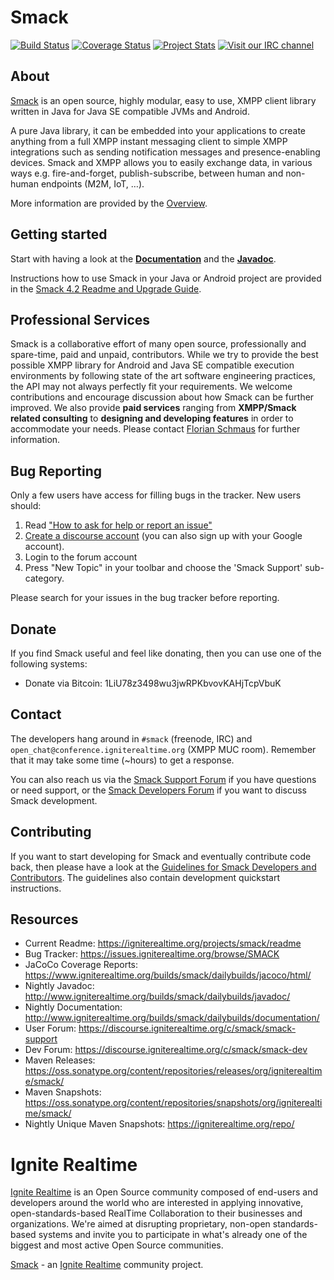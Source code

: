 Smack
=====

[![Build Status](https://travis-ci.org/igniterealtime/Smack.svg?branch=master)](https://travis-ci.org/igniterealtime/Smack)  [![Coverage Status](https://coveralls.io/repos/igniterealtime/Smack/badge.svg)](https://coveralls.io/r/igniterealtime/Smack)  [![Project Stats](https://www.openhub.net/p/smack/widgets/project_thin_badge.gif)](https://www.openhub.net/p/smack)  [![Visit our IRC channel](https://kiwiirc.com/buttons/irc.freenode.net/smack.png)](https://kiwiirc.com/client/irc.freenode.net/smack)

About
-----

[Smack] is an open source, highly modular, easy to use, XMPP client library written in Java for Java SE compatible JVMs and Android.

A pure Java library, it can be embedded into your applications to create anything from a full XMPP instant messaging client to simple XMPP integrations such as sending notification messages and presence-enabling devices.
Smack and XMPP allows you to easily exchange data, in various ways e.g. fire-and-forget, publish-subscribe, between human and non-human endpoints (M2M, IoT, …).

More information are provided by the [Overview](documentation/overview.md).

Getting started
---------------

Start with having a look at the **[Documentation]** and the **[Javadoc]**.

Instructions how to use Smack in your Java or Android project are provided in the [Smack 4.2 Readme and Upgrade Guide](https://github.com/igniterealtime/Smack/wiki/Smack-4.2-Readme-and-Upgrade-Guide).

Professional Services
---------------------

Smack is a collaborative effort of many open source, professionally and spare-time, paid and unpaid, contributors.
While we try to provide the best possible XMPP library for Android and Java SE compatible execution environments by following state of the art software engineering practices, the API may not always perfectly fit your requirements.
We welcome contributions and encourage discussion about how Smack can be further improved.
We also provide **paid services** ranging from **XMPP/Smack related consulting** to **designing and developing features** in order to accommodate your needs.
Please contact [Florian Schmaus](mailto:flo@geekplace.eu) for further information.

Bug Reporting
-------------

Only a few users have access for filling bugs in the tracker. New
users should:

1. Read ["How to ask for help or report an issue"](https://github.com/igniterealtime/Smack/wiki/How-to-ask-for-help,-report-an-issue-and-possible-solve-the-problem-yourself)
2. [Create a discourse account](https://discourse.igniterealtime.org/signup) (you can also sign up with your Google account).
3. Login to the forum account
4. Press "New Topic" in your toolbar and choose the 'Smack Support' sub-category.

Please search for your issues in the bug tracker before reporting.

Donate
------

If you find Smack useful and feel like donating, then you can use one of the following systems:

- Donate via Bitcoin: 1LiU78z3498wu3jwRPKbvovKAHjTcpVbuK

Contact
-------

The developers hang around in `#smack` (freenode, IRC) and `open_chat@conference.igniterealtime.org` (XMPP MUC room).
Remember that it may take some time (~hours) to get a response.
 
You can also reach us via the [Smack Support Forum] if you have questions or need support, or the [Smack Developers Forum] if you want to discuss Smack development.

Contributing
------------

If you want to start developing for Smack and eventually contribute code back, then please have a look at the [Guidelines for Smack Developers and Contributors](https://github.com/igniterealtime/Smack/wiki/Guidelines-for-Smack-Developers-and-Contributors).
The guidelines also contain development quickstart instructions.

Resources
---------

- Current Readme: https://igniterealtime.org/projects/smack/readme
- Bug Tracker: https://issues.igniterealtime.org/browse/SMACK
- JaCoCo Coverage Reports: https://www.igniterealtime.org/builds/smack/dailybuilds/jacoco/html/
- Nightly Javadoc: http://www.igniterealtime.org/builds/smack/dailybuilds/javadoc/
- Nightly Documentation: http://www.igniterealtime.org/builds/smack/dailybuilds/documentation/
- User Forum: https://discourse.igniterealtime.org/c/smack/smack-support
- Dev Forum: https://discourse.igniterealtime.org/c/smack/smack-dev
- Maven Releases: https://oss.sonatype.org/content/repositories/releases/org/igniterealtime/smack/
- Maven Snapshots: https://oss.sonatype.org/content/repositories/snapshots/org/igniterealtime/smack/
- Nightly Unique Maven Snapshots: https://igniterealtime.org/repo/

Ignite Realtime
===============

[Ignite Realtime] is an Open Source community composed of end-users and developers around the world who are interested in applying innovative, open-standards-based RealTime Collaboration to their businesses and organizations. 
We're aimed at disrupting proprietary, non-open standards-based systems and invite you to participate in what's already one 
of the biggest and most active Open Source communities.

[Smack] - an [Ignite Realtime] community project.

[Smack]: https://www.igniterealtime.org/projects/smack/index.jsp
[Ignite Realtime]: https://www.igniterealtime.org
[XMPP (Jabber)]: https://xmpp.org/
[Smack Developers Forum]: https://discourse.igniterealtime.org/c/smack/smack-dev
[Smack Support Forum]: https://discourse.igniterealtime.org/c/smack/smack-support
[Documentation]: https://download.igniterealtime.org/smack/docs/latest/documentation/
[Javadoc]: https://download.igniterealtime.org/smack/docs/latest/javadoc/
